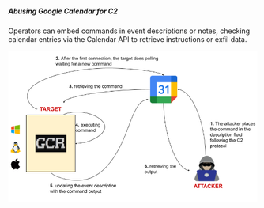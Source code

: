##### Abusing Google Calendar for C2

Operators can embed commands in event descriptions or notes, checking calendar entries via the Calendar API to retrieve instructions or exfil data.

![google calendar](doc/google_calendar.png)
